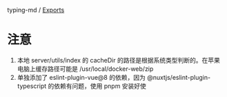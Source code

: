 typing-md / [Exports](modules.md)

# 注意

1. 本地 server/utils/index 的 cacheDir 的路径是根据系统类型判断的。在苹果电脑上缓存路径可能是 /usr/local/docker-web/zip
2. 单独添加了 eslint-plugin-vue@8 的依赖，因为 @nuxtjs/eslint-plugin-typescript 的依赖有问题，使用 pnpm 安装好使